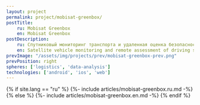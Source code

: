 ```yaml
---
layout: project
permalink: project/mobisat-greenbox/
postTitle: 
    ru: Mobisat Greenbox
    en: Mobisat Greenbox
postDescription: 
    ru: Спутниковый мониторинг транспорта и удаленная оценка безопасности вождения с мобильных устройств и личных компьютеров
    en: Satellite vehicle monitoring and remote assessment of driving safety from mobile devices and personal computers
prevImage: "/assets/img/projects/prev/mobisat-greenbox-prev.png"
prevPosition: right
spheres: ['logistics', 'data-analysis']
technologies: ['android', 'ios', 'web']
---
```


{% if site.lang == "ru" %}
{%- include articles/mobisat-greenbox.ru.md -%}
{% else %}
{%- include articles/mobisat-greenbox.en.md -%}
{% endif %}